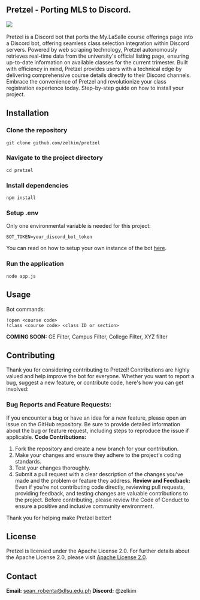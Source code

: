 ## Pretzel - Porting MLS to Discord.
<img src='https://img.shields.io/badge/DLSU-ORGLIFE-100000?style=for-the-badge&logoColor=white&labelColor=00703C&color=333333'/>  <img alt='' src='https://img.shields.io/badge/DLSU-CCS-100000?style=for-the-badge&logo=&logoColor=white&labelColor=00703C&color=333333'/>  <img alt='' src='https://img.shields.io/badge/LSCS-zel-100000?style=for-the-badge&logo=&logoColor=white&labelColor=01087D&color=001DCB'/>

Pretzel is a Discord bot that ports the My.LaSalle course offerings page into a Discord bot, offering seamless class selection integration within Discord servers. Powered by web scraping technology, Pretzel autonomously retrieves real-time data from the university's official listing page, ensuring up-to-date information on available classes for the current trimester. Built with efficiency in mind, Pretzel provides users with a technical edge by delivering comprehensive course details directly to their Discord channels. Embrace the convenience of Pretzel and revolutionize your class registration experience today.
Step-by-step guide on how to install your project.

## Installation
### Clone the repository
```
git clone github.com/zelkim/pretzel
```

### Navigate to the project directory
```
cd pretzel
```

### Install dependencies
```
npm install
```

### Setup .env
Only one environmental variable is needed for this project:
```
BOT_TOKEN=your_discord_bot_token
```
You can read on how to setup your own instance of the bot [here](https://discordjs.guide/#before-you-begin).

### Run the application
```
node app.js
```

## Usage
Bot commands:
```
!open <course code>
!class <course code> <class ID or section>
```
**COMING SOON:** GE Filter, Campus Filter, College Filter, XYZ filter

## Contributing
Thank you for considering contributing to Pretzel! Contributions are highly valued and help improve the bot for everyone. Whether you want to report a bug, suggest a new feature, or contribute code, here's how you can get involved:

### Bug Reports and Feature Requests:
If you encounter a bug or have an idea for a new feature, please open an issue on the GitHub repository. Be sure to provide detailed information about the bug or feature request, including steps to reproduce the issue if applicable.
**Code Contributions:**
1. Fork the repository and create a new branch for your contribution.
2. Make your changes and ensure they adhere to the project's coding standards.
3. Test your changes thoroughly.
4. Submit a pull request with a clear description of the changes you've made and the problem or feature they address.
**Review and Feedback:**
Even if you're not contributing code directly, reviewing pull requests, providing feedback, and testing changes are valuable contributions to the project.
Before contributing, please review the Code of Conduct to ensure a positive and inclusive community environment.

Thank you for helping make Pretzel better!

## License

Pretzel is licensed under the Apache License 2.0.
For further details about the Apache License 2.0, please visit [Apache License 2.0](https://www.apache.org/licenses/LICENSE-2.0).

## Contact

**Email:** sean_robenta@dlsu.edu.ph
**Discord:** @zelkim

